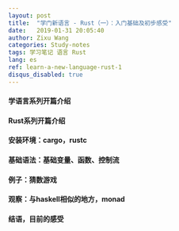 ```yaml
---
layout: post
title:  "学门新语言 - Rust（一）：入门基础及初步感受"
date:   2019-01-31 20:05:40
author: Zixu Wang
categories: Study-notes
tags: 学习笔记 语言 Rust
lang: es
ref: learn-a-new-language-rust-1
disqus_disabled: true
---
```


#### 学语言系列开篇介绍

#### Rust系列开篇介绍

#### 安装环境：cargo，rustc

#### 基础语法：基础变量、函数、控制流

#### 例子：猜数游戏

#### 观察：与haskell相似的地方，monad

#### 结语，目前的感受

